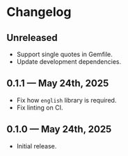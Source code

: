 # Changelog

## Unreleased

- Support single quotes in Gemfile.
- Update development dependencies.

## 0.1.1 — May 24th, 2025

- Fix how `english` library is required.
- Fix linting on CI.

## 0.1.0 — May 24th, 2025

- Initial release.

